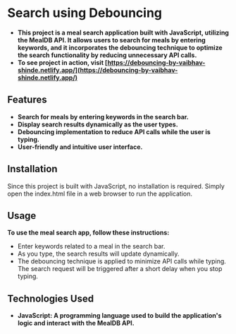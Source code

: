# Search using Debouncing

- **This project is a meal search application built with JavaScript, utilizing the MealDB API. It allows users to search for meals by entering keywords, and it incorporates the debouncing technique to optimize the search functionality by reducing unnecessary API calls.**
- **To see project in action, visit [https://debouncing-by-vaibhav-shinde.netlify.app/](https://debouncing-by-vaibhav-shinde.netlify.app/)**

## Features

- **Search for meals by entering keywords in the search bar.**
- **Display search results dynamically as the user types.**
- **Debouncing implementation to reduce API calls while the user is typing.**
- **User-friendly and intuitive user interface.**

## Installation

Since this project is built with JavaScript, no installation is required. Simply open the index.html file in a web browser to run the application.

## Usage

**To use the meal search app, follow these instructions:**

- Enter keywords related to a meal in the search bar.
- As you type, the search results will update dynamically.
- The debouncing technique is applied to minimize API calls while typing. The search request will be triggered after a short delay when you stop typing.

## Technologies Used

- **JavaScript: A programming language used to build the application's logic and interact with the MealDB API.**
